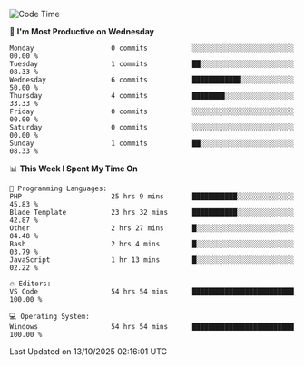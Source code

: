 <!--START_SECTION:waka-->
![Code Time](http://img.shields.io/badge/Code%20Time-6%2C102%20hrs%2026%20mins-blue)

📅 **I'm Most Productive on Wednesday** 

```text
Monday                   0 commits           ░░░░░░░░░░░░░░░░░░░░░░░░░   00.00 % 
Tuesday                  1 commits           ██░░░░░░░░░░░░░░░░░░░░░░░   08.33 % 
Wednesday                6 commits           ████████████░░░░░░░░░░░░░   50.00 % 
Thursday                 4 commits           ████████░░░░░░░░░░░░░░░░░   33.33 % 
Friday                   0 commits           ░░░░░░░░░░░░░░░░░░░░░░░░░   00.00 % 
Saturday                 0 commits           ░░░░░░░░░░░░░░░░░░░░░░░░░   00.00 % 
Sunday                   1 commits           ██░░░░░░░░░░░░░░░░░░░░░░░   08.33 % 
```


📊 **This Week I Spent My Time On** 

```text
💬 Programming Languages: 
PHP                      25 hrs 9 mins       ███████████░░░░░░░░░░░░░░   45.83 % 
Blade Template           23 hrs 32 mins      ███████████░░░░░░░░░░░░░░   42.87 % 
Other                    2 hrs 27 mins       █░░░░░░░░░░░░░░░░░░░░░░░░   04.48 % 
Bash                     2 hrs 4 mins        █░░░░░░░░░░░░░░░░░░░░░░░░   03.79 % 
JavaScript               1 hr 13 mins        █░░░░░░░░░░░░░░░░░░░░░░░░   02.22 % 

🔥 Editors: 
VS Code                  54 hrs 54 mins      █████████████████████████   100.00 % 

💻 Operating System: 
Windows                  54 hrs 54 mins      █████████████████████████   100.00 % 
```


 Last Updated on 13/10/2025 02:16:01 UTC
<!--END_SECTION:waka-->
